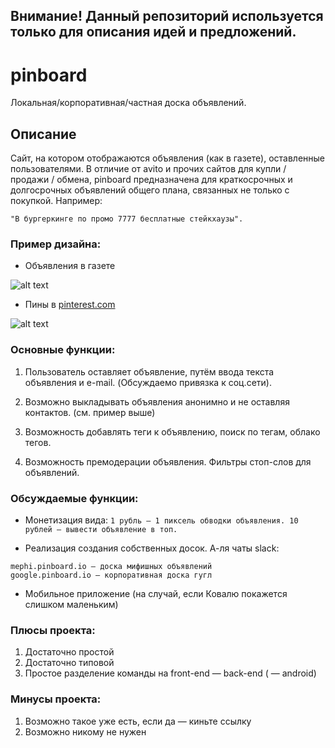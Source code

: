 ## Внимание! Данный репозиторий используется только для описания идей и предложений.

# pinboard
Локальная/корпоративная/частная доска объявлений.

## Описание
Сайт, на котором отображаются объявления (как в газете), оставленные пользователями.
В отличие от avito и прочих сайтов для купли / продажи / обмена, pinboard предназначена для краткосрочных и долгосрочных объявлений общего плана, связанных не только с покупкой. Например:

`"В бургеркинге по промо 7777 бесплатные стейкхаузы".`

### Пример дизайна:
* Объявления в газете

![alt text](http://centerburo.ru/img/n1page2_big.jpg)

* Пины в [pinterest.com](http://pinterest.com/)

![alt text](http://tarisota.typepad.com/.a/6a00d8341d081b53ef0148c7c5967b970c-450wi)


### Основные функции:
1. Пользователь оставляет объявление, путём ввода текста объявления и e-mail. (Обсуждаемо привязка к соц.сети).

2. Возможно выкладывать объявления анонимно и не оставляя контактов. (см. пример выше)

3. Возможность добавлять теги к объявлению, поиск по тегам, облако тегов.

4. Возможность премодерации объявления. Фильтры стоп-слов для объявлений.

### Обсуждаемые функции:

* Монетизация вида: 
`1 рубль — 1 пиксель обводки объявления. 10 рублей — вывести объявление в топ.`

* Реализация создания собственных досок. А-ля чаты slack:
```
mephi.pinboard.io — доска мифишных объявлений
google.pinboard.io — корпоративная доска гугл
```

* Мобильное приложение (на случай, если Ковалю покажется слишком маленьким)

### Плюсы проекта:
1. Достаточно простой
2. Достаточно типовой
3. Простое разделение команды на front-end — back-end ( — android)

### Минусы проекта:
1. Возможно такое уже есть, если да — киньте ссылку
2. Возможно никому не нужен
